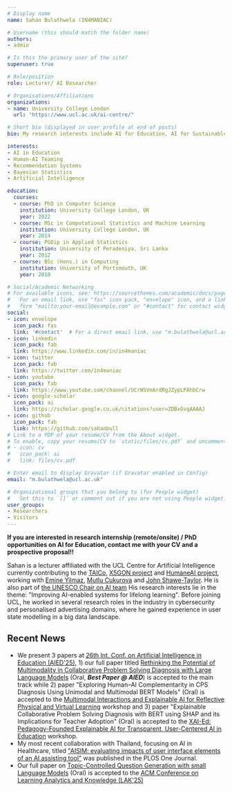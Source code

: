 ```yaml
---
# Display name
name: Sahan Bulathwela (IN4MANIAC)

# Username (this should match the folder name)
authors:
- admin

# Is this the primary user of the site?
superuser: true

# Role/position
role: Lecturer/ AI Researcher

# Organisations/Affiliations
organizations:
- name: University College London
  url: "https://www.ucl.ac.uk/ai-centre/"

# Short bio (displayed in user profile at end of posts)
bio: My research interests include AI for Education, AI for Sustainable Development Goals and Disability Innovation.

interests:
- AI in Education
- Human-AI Teaming
- Recommendation Systems
- Bayesian Statistics
- Artificial Intelligence

education:
  courses:
  - course: PhD in Computer Science
    institution: University College London, UK
    year: 2022
  - course: MSc in Computational Statistics and Machine Learning
    institution: University College London, UK
    year: 2014
  - course: PGDip in Applied Statistics
    institution: University of Peradeniya, Sri Lanka
    year: 2012
  - course: BSc (Hons.) in Computing
    institution: University of Portsmouth, UK
    year: 2010

# Social/Academic Networking
# For available icons, see: https://sourcethemes.com/academic/docs/page-builder/#icons
#   For an email link, use "fas" icon pack, "envelope" icon, and a link in the
#   form "mailto:your-email@example.com" or "#contact" for contact widget.
social:
- icon: envelope
  icon_pack: fas
  link: '#contact'  # For a direct email link, use "m.bulathwela@ucl.ac.uk".
- icon: linkedin
  icon_pack: fab
  link: https://www.linkedin.com/in/in4maniac
- icon: twitter
  icon_pack: fab
  link: https://twitter.com/in4maniac
- icon: youtube
  icon_pack: fab
  link: https://www.youtube.com/channel/UCrWSVmArdRgJZypLPAhbCrw 
- icon: google-scholar
  icon_pack: ai
  link: https://scholar.google.co.uk/citations?user=ZDBxGvgAAAAJ
- icon: github
  icon_pack: fab
  link: https://github.com/sahanbull
# Link to a PDF of your resume/CV from the About widget.
# To enable, copy your resume/CV to `static/files/cv.pdf` and uncomment the lines below.
# - icon: cv
#   icon_pack: ai
#   link: files/cv.pdf

# Enter email to display Gravatar (if Gravatar enabled in Config)
email: "m.bulathwela@ucl.ac.uk"

# Organizational groups that you belong to (for People widget)
#   Set this to `[]` or comment out if you are not using People widget.
user_groups:
- Researchers
- Visitors
---
```


**If you are interested in research internship (remote/onsite) / PhD opportunities on AI for Education, contact me with your CV and a prospective proposal!!**

Sahan is a lecturer affiliated with the UCL Centre for Artificial Intelligence currently contributing to the [TAICo](https://taico-project.eu), [X5GON project](https://x5gon.org) and [HumaneAI project](https://www.humane-ai.eu), working with [Emine Yilmaz](https://sites.google.com/site/emineyilmaz), [Mutlu Cukurova](https://mutlucukurova.wixsite.com/uclatlab) and [John Shawe-Taylor](http://www0.cs.ucl.ac.uk/staff/J.Shawe-Taylor). He is also part of [the UNESCO Chair on AI team](https://unesco.org.uk/unesco-chair-on-artificial-intelligence-at-university-college-london/) His research interests lie in the theme: "Improving AI-enabled systems for lifelong learning". Before joining UCL, he worked  in several research roles in the industry in cybersecurity and personalised advertising domains, where he gained experience in user state modelling in a big data landscape.


## Recent News
- We present 3 papers at [26th Int. Conf. on Artificial Intelligence in Education (AIED'25)](https://aied2025.itd.cnr.it), 1) our full paper titled [Rethinking the Potential of Multimodality in Collaborative Problem Solving Diagnosis with Large Language Models](https://arxiv.org/pdf/2504.15093) (Oral, ***Best Paper @ AIED***) is accepted to the  main track while 2) paper "Exploring Human–AI Complementarity in CPS Diagnosis Using Unimodal and Multimodal BERT Models" (Oral) is accepted to the [Multimodal Interactions and Explainable AI for Reflective Physical and Virtual Learning](https://sites.google.com/view/mixailearn/aied2025) workshop and 3) paper "Explainable Collaborative Problem Solving Diagnosis with BERT using SHAP and its Implications for Teacher Adoption" (Oral) is accepted to the [XAI-Ed: Pedagogy-Founded Explainable AI for Transparent, User-Centered AI in Education](https://www.xai-ed.net/) workshop.
- My most recent collaboration with Thailand, focusing on AI in Healthcare, titled ["AISIM: evaluating impacts of user interface elements of an AI assisting tool"](https://doi.org/10.1371/journal.pone.0322854) was published in the PLOS One Journal. 
- Our full paper on [Topic-Controlled Question Generation with small Language Models](https://arxiv.org/abs/2501.05220) (Oral) is accepted to the [ACM Conference on Learning Analytics and Knowledge (LAK'25)](https://www.solaresearch.org/events/lak/lak25/)

